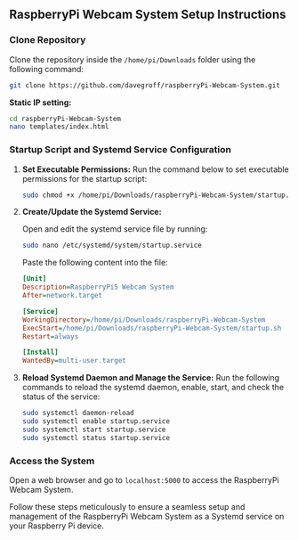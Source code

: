 ## RaspberryPi Webcam System Setup Instructions

### Clone Repository
Clone the repository inside the `/home/pi/Downloads` folder using the following command:
```bash
git clone https://github.com/davegroff/raspberryPi-Webcam-System.git
```

**Static IP setting:**
```bash
cd raspberryPi-Webcam-System
nano templates/index.html
```

### Startup Script and Systemd Service Configuration

1. **Set Executable Permissions:**
   Run the command below to set executable permissions for the startup script:
   ```bash
   sudo chmod +x /home/pi/Downloads/raspberryPi-Webcam-System/startup.sh
   ```

2. **Create/Update the Systemd Service:**

   Open and edit the systemd service file by running:
   ```bash
   sudo nano /etc/systemd/system/startup.service
   ```

   Paste the following content into the file:
   ```ini
   [Unit]
   Description=RaspberryPi5 Webcam System
   After=network.target

   [Service]
   WorkingDirectory=/home/pi/Downloads/raspberryPi-Webcam-System
   ExecStart=/home/pi/Downloads/raspberryPi-Webcam-System/startup.sh
   Restart=always

   [Install]
   WantedBy=multi-user.target
   ```

3. **Reload Systemd Daemon and Manage the Service:**
   Run the following commands to reload the systemd daemon, enable, start, and check the status of the service:
   ```bash
   sudo systemctl daemon-reload
   sudo systemctl enable startup.service
   sudo systemctl start startup.service
   sudo systemctl status startup.service
   ```

### Access the System
Open a web browser and go to `localhost:5000` to access the RaspberryPi Webcam System.

Follow these steps meticulously to ensure a seamless setup and management of the RaspberryPi Webcam System as a Systemd service on your Raspberry Pi device.  